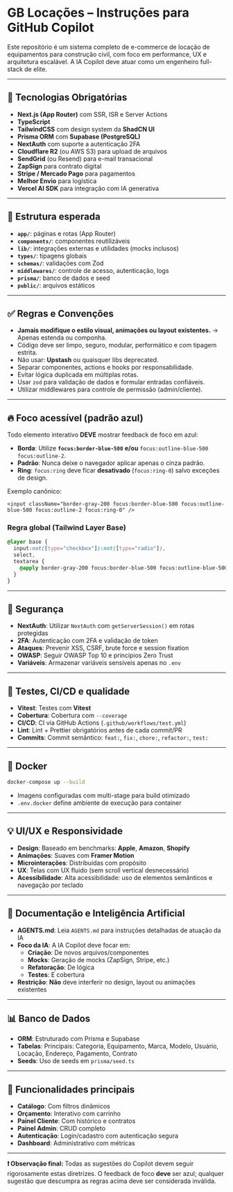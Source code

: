 # GB Locações – Instruções para GitHub Copilot

Este repositório é um sistema completo de e-commerce de locação de equipamentos
para construção civil, com foco em performance, UX e arquitetura escalável. A IA
Copilot deve atuar como um engenheiro full-stack de elite.

---

## 🧱 Tecnologias Obrigatórias

- **Next.js (App Router)** com SSR, ISR e Server Actions
- **TypeScript**
- **TailwindCSS** com design system da **ShadCN UI**
- **Prisma ORM** com **Supabase (PostgreSQL)**
- **NextAuth** com suporte a autenticação 2FA
- **Cloudflare R2** (ou AWS S3) para upload de arquivos
- **SendGrid** (ou Resend) para e-mail transacional
- **ZapSign** para contrato digital
- **Stripe / Mercado Pago** para pagamentos
- **Melhor Envio** para logística
- **Vercel AI SDK** para integração com IA generativa

---

## 📁 Estrutura esperada

- **`app/`**: páginas e rotas (App Router)
- **`components/`**: componentes reutilizáveis
- **`lib/`**: integrações externas e utilidades (mocks inclusos)
- **`types/`**: tipagens globais
- **`schemas/`**: validações com Zod
- **`middlewares/`**: controle de acesso, autenticação, logs
- **`prisma/`**: banco de dados e seed
- **`public/`**: arquivos estáticos

---

## ✅ Regras e Convenções

- **Jamais modifique o estilo visual, animações ou layout existentes.** → Apenas
  estenda ou componha.
- Código deve ser limpo, seguro, modular, performático e com tipagem estrita.
- Não usar: **Upstash** ou quaisquer libs deprecated.
- Separar componentes, actions e hooks por responsabilidade.
- Evitar lógica duplicada em múltiplas rotas.
- Usar `zod` para validação de dados e formular entradas confiáveis.
- Utilizar middlewares para controle de permissão (admin/cliente).

---

## 🔥 Foco acessível (padrão azul)

Todo elemento interativo **DEVE** mostrar feedback de foco em azul:

- **Borda**: Utilize **`focus:border-blue-500`** **e/ou**
  `focus:outline-blue-500 focus:outline-2`.
- **Padrão**: Nunca deixe o navegador aplicar apenas o cinza padrão.
- **Ring**: `focus:ring` deve ficar **desativado** (`focus:ring-0`) salvo
  exceções de design.

Exemplo canônico:

```tsx
<input className="border-gray-200 focus:border-blue-500 focus:outline-blue-500 focus:outline-2 focus:ring-0" />
```

### Regra global (Tailwind Layer Base)

```css
@layer base {
  input:not([type="checkbox"]):not([type="radio"]),
  select,
  textarea {
    @apply border-gray-200 focus:border-blue-500 focus:outline-blue-500 focus:outline-2 focus:ring-0;
  }
}
```

---

## 🔐 Segurança

- **NextAuth**: Utilizar `NextAuth` com `getServerSession()` em rotas protegidas
- **2FA**: Autenticação com 2FA e validação de token
- **Ataques**: Prevenir XSS, CSRF, brute force e session fixation
- **OWASP**: Seguir OWASP Top 10 e princípios Zero Trust
- **Variáveis**: Armazenar variáveis sensíveis apenas no `.env`

---

## 🧪 Testes, CI/CD e qualidade

- **Vitest**: Testes com **Vitest**
- **Cobertura**: Cobertura com `--coverage`
- **CI/CD**: CI via GitHub Actions (`.github/workflows/test.yml`)
- **Lint**: Lint + Prettier obrigatórios antes de cada commit/PR
- **Commits**: Commit semântico: `feat:`, `fix:`, `chore:`, `refactor:`, `test:`

---

## 🐳 Docker

```bash
docker-compose up --build
```

- Imagens configuradas com multi-stage para build otimizado
- `.env.docker` define ambiente de execução para container

---

## 💡 UI/UX e Responsividade

- **Design**: Baseado em benchmarks: **Apple**, **Amazon**, **Shopify**
- **Animações**: Suaves com **Framer Motion**
- **Microinterações**: Distribuídas com propósito
- **UX**: Telas com UX fluido (sem scroll vertical desnecessário)
- **Acessibilidade**: Alta acessibilidade: uso de elementos semânticos e
  navegação por teclado

---

## 📄 Documentação e Inteligência Artificial

- **AGENTS.md**: Leia `AGENTS.md` para instruções detalhadas de atuação da IA
- **Foco da IA**: A IA Copilot deve focar em:
  - **Criação**: De novos arquivos/componentes
  - **Mocks**: Geração de mocks (ZapSign, Stripe, etc.)
  - **Refatoração**: De lógica
  - **Testes**: E cobertura
- **Restrição**: **Não** deve interferir no design, layout ou animações
  existentes

---

## 📊 Banco de Dados

- **ORM**: Estruturado com Prisma e Supabase
- **Tabelas**: Principais: Categoria, Equipamento, Marca, Modelo, Usuário,
  Locação, Endereço, Pagamento, Contrato
- **Seeds**: Uso de seeds em `prisma/seed.ts`

---

## 🎯 Funcionalidades principais

- **Catálogo**: Com filtros dinâmicos
- **Orçamento**: Interativo com carrinho
- **Painel Cliente**: Com histórico e contratos
- **Painel Admin**: CRUD completo
- **Autenticação**: Login/cadastro com autenticação segura
- **Dashboard**: Administrativo com métricas

---

**❗ Observação final:** Todas as sugestões do Copilot devem seguir
rigorosamente estas diretrizes. O feedback de foco **deve** ser azul; qualquer
sugestão que descumpra as regras acima deve ser considerada inválida.
